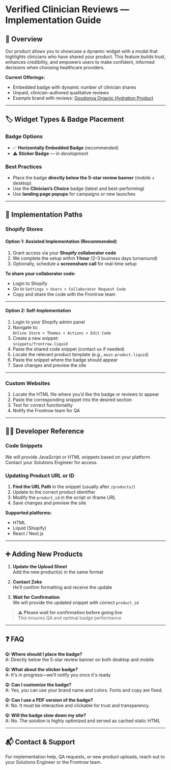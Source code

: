 # Verified Clinician Reviews — Implementation Guide

## 🧠 Overview

Our product allows you to showcase a dynamic widget with a modal that highlights clinicians who have shared your product. This feature builds trust, enhances credibility, and empowers users to make confident, informed decisions when choosing healthcare providers.

**Current Offerings:**
- Embedded badge with dynamic number of clinician shares  
- Unpaid, clinician-authored qualitative reviews  
- Example brand with reviews: [Goodonya Organic Hydration Product](https://goodonyaorganic.com/products/goodonya-organic-hydration?variant=51816287699316&selling_plan=691826753908)

---

## 🏷️ Widget Types & Badge Placement

### Badge Options
- ✅ **Horizontally Embedded Badge** (recommended)
- ⚠️ **Sticker Badge** — *in development*

### Best Practices
- Place the badge **directly below the 5-star review banner** (mobile + desktop)
- Use the **Clinician’s Choice** badge (latest and best-performing)
- Use **landing page popups** for campaigns or new launches

---

## 🚀 Implementation Paths

### Shopify Stores

#### Option 1: Assisted Implementation (Recommended)

1. Grant access via your **Shopify collaborator code**
2. We complete the setup within **1 hour** (2–3 business days turnaround)
3. Optionally, schedule a **screenshare call** for real-time setup

**To share your collaborator code:**

- Login to Shopify  
- Go to `Settings > Users > Collaborator Request Code`  
- Copy and share the code with the Frontrow team

---

#### Option 2: Self-Implementation

1. Login to your Shopify admin panel  
2. Navigate to:  
   `Online Store > Themes > Actions > Edit Code`  
3. Create a new snippet:  
   `snippets/frontrow.liquid`  
4. Paste the shared code snippet (contact us if needed)  
5. Locate the relevant product template (e.g., `main-product.liquid`)  
6. Paste the snippet where the badge should appear  
7. Save changes and preview the site  

---

### Custom Websites

1. Locate the HTML file where you’d like the badge or reviews to appear  
2. Paste the corresponding snippet into the desired section  
3. Test for correct functionality  
4. Notify the Frontrow team for QA

---

## 🧑‍💻 Developer Reference

### Code Snippets

We will provide JavaScript or HTML snippets based on your platform. Contact your Solutions Engineer for access.

### Updating Product URL or ID

1. **Find the URL Path** in the snippet (usually after `/products/`)
2. Update to the correct product identifier  
3. Modify the `product_id` in the script or iframe URL  
4. Save changes and preview the site  

**Supported platforms:**
- HTML
- Liquid (Shopify)
- React / Next.js

---

## ➕ Adding New Products

1. **Update the Upload Sheet**  
   Add the new product(s) in the same format

2. **Contact Zeke**  
   He’ll confirm formatting and receive the update

3. **Wait for Confirmation**  
   We will provide the updated snippet with correct `product_id`

> ⚠️ **Please wait for confirmation before going live**  
> This ensures QA and optimal badge performance

---

## ❓ FAQ

**Q: Where should I place the badge?**  
A: Directly below the 5-star review banner on both desktop and mobile

**Q: What about the sticker badge?**  
A: It's in progress—we’ll notify you once it's ready

**Q: Can I customize the badge?**  
A: Yes, you can use your brand name and colors. Fonts and copy are fixed.

**Q: Can I use a PDF version of the badge?**  
A: No. It must be interactive and clickable for trust and transparency.

**Q: Will the badge slow down my site?**  
A: No. The solution is highly optimized and served as cached static HTML

---

## 📬 Contact & Support

For implementation help, QA requests, or new product uploads, reach out to your Solutions Engineer or the Frontrow team.


